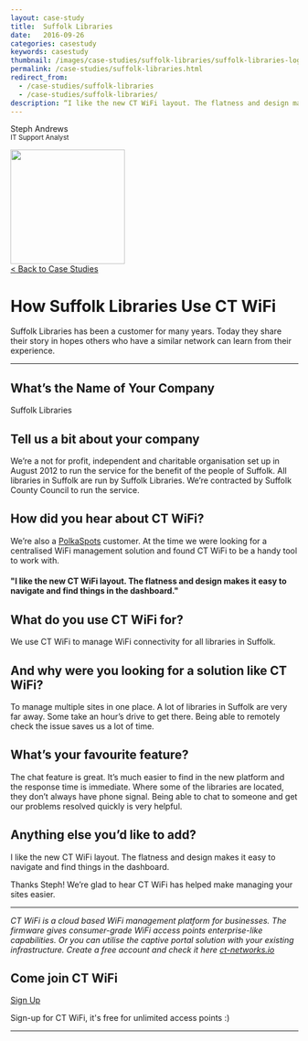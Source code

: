 ```yaml
---
layout: case-study
title:  Suffolk Libraries
date:   2016-09-26
categories: casestudy
keywords: casestudy
thumbnail: /images/case-studies/suffolk-libraries/suffolk-libraries-logo.png
permalink: /case-studies/suffolk-libraries.html
redirect_from:
  - /case-studies/suffolk-libraries
  - /case-studies/suffolk-libraries/
description: “I like the new CT WiFi layout. The flatness and design makes it easy to navigate and find things in the dashboard.”
---
```


<div class="mdl-grid">
<div class="case-study-side mdl-cell mdl-cell--3-col mdl-cell--8-col-tablet mdl-cell--4-col-phone mdl-typography--text-center mdl-shadow--1dp">
<!-- <img class="cs-portrait text-center" src="/images/case-studies/vospers/vospers-jonathan.png" width="120px"> -->
<p>Steph Andrews <br> <small>IT Support Analyst</small></p>
<img src="/images/case-studies/suffolk-libraries/suffolk-libraries-logo.png" width="200px">
</div>

<div class="case-study-post mdl-cell mdl-cell--9-col mdl-shadow--1dp">
<a href="/casestudies/">< Back to Case Studies</a>
<h1>How Suffolk Libraries Use CT WiFi</h1>
<p>Suffolk Libraries has been a customer for many years. Today they share their story in hopes others who have a similar network can learn from their experience.</p>

<hr>

<h2>What’s the Name of Your Company</h2>

<p>Suffolk Libraries</p>

<h2>Tell us a bit about your company</h2>

<p>We’re a not for profit, independent and charitable organisation set up in August 2012 to run the service for the benefit of the people of Suffolk. All libraries in Suffolk are run by Suffolk Libraries. We’re contracted by Suffolk County Council to run the service.</p>

<h2>How did you hear about CT WiFi?</h2>

<p>We’re also a <a href="http://www.polkaspots.com/">PolkaSpots</a> customer. At the time we were looking for a centralised WiFi management solution and found CT WiFi to be a handy tool to work with.</p>

<div class="mdl-typography--text-center">
<h4>"I like the new CT WiFi layout. The flatness and design makes it easy to navigate and find things in the dashboard."</h4>
</div>

<h2>What do you use CT WiFi for?</h2>

<p>We use CT WiFi to manage WiFi connectivity for all libraries in Suffolk.</p>

<h2>And why were you looking for a solution like CT WiFi?</h2>

<p>To manage multiple sites in one place. A lot of libraries in Suffolk are very far away. Some take an hour’s drive to get there. Being able to remotely check the issue saves us a lot of time.</p>

<h2>What’s your favourite feature?</h2>

<p>The chat feature is great. It’s much easier to find in the new platform and the response time is immediate. Where some of the libraries are located, they don’t always have phone signal. Being able to chat to someone and get our problems resolved quickly is very helpful.</p>

<h2>Anything else you’d like to add?</h2>

<p>I like the new CT WiFi layout. The flatness and design makes it easy to navigate and find things in the dashboard.</p>

<p>Thanks Steph! We’re glad to hear CT WiFi has helped make managing your sites easier.</p>

<hr>

<div class="mdl-typography--text-center">
<p><i>CT WiFi is a cloud based WiFi management platform for businesses. The firmware gives consumer-grade WiFi access points enterprise-like capabilities. Or you can utilise the captive portal solution with your existing infrastructure. Create a free account and check it here <a href="https://ct-networks.io">ct-networks.io</a></i></p>
<div class="text-center">
<h2>Come join CT WiFi</h2>
<a href="/sign-up" class="button success dst">Sign Up</a><br>
<p>Sign-up for CT WiFi, it's free for unlimited access points :)</p>
</div>
<hr>
</div>
</div>
</div>

